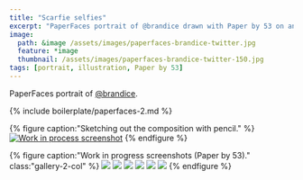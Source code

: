 ```yaml
---
title: "Scarfie selfies"
excerpt: "PaperFaces portrait of @brandice drawn with Paper by 53 on an iPad."
image: 
  path: &image /assets/images/paperfaces-brandice-twitter.jpg 
  feature: *image
  thumbnail: /assets/images/paperfaces-brandice-twitter-150.jpg
tags: [portrait, illustration, Paper by 53]
---
```


PaperFaces portrait of [@brandice](https://twitter.com/brandice).

{% include boilerplate/paperfaces-2.md %}

{% figure caption:"Sketching out the composition with pencil." %}
[![Work in process screenshot](/assets/images/paperfaces-brandice-process-1-750.jpg)](/assets/images/paperfaces-brandice-process-1-lg.jpg)
{% endfigure %}

{% figure caption:"Work in progress screenshots (Paper by 53)." class:"gallery-2-col" %}
[![](/assets/images/paperfaces-brandice-process-2-600.jpg)](/assets/images/paperfaces-brandice-process-2-lg.jpg)
[![](/assets/images/paperfaces-brandice-process-3-600.jpg)](/assets/images/paperfaces-brandice-process-3-lg.jpg)
[![](/assets/images/paperfaces-brandice-process-4-600.jpg)](/assets/images/paperfaces-brandice-process-4-lg.jpg)
[![](/assets/images/paperfaces-brandice-process-5-600.jpg)](/assets/images/paperfaces-brandice-process-5-lg.jpg)
[![](/assets/images/paperfaces-brandice-process-6-600.jpg)](/assets/images/paperfaces-brandice-process-6-lg.jpg)
[![](/assets/images/paperfaces-brandice-process-7-600.jpg)](/assets/images/paperfaces-brandice-process-7-lg.jpg)
{% endfigure %}
